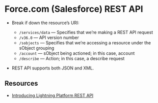 # Force.com (Salesforce) REST API

* Break if down the resource’s URI:
  * `/services/data` — Specifies that we’re making a REST API request
  * `/v36.0` — API version number
  * `/sobjects` — Specifies that we’re accessing a resource under the sObject grouping
  * `/account` — sObject being actioned; in this case, account
  * `/describe` — Action; in this case, a describe request

* REST API supports both JSON and XML.

## Resources
* [Introducing Lightning Platform REST API](https://developer.salesforce.com/docs/atlas.en-us.212.0.api_rest.meta/api_rest/intro_what_is_rest_api.htm)
